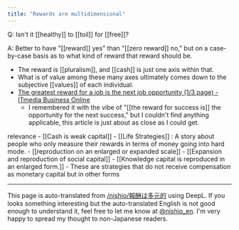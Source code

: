 ```yaml
---
title: "Rewards are multidimensional"
---
```


Q: Isn't it [[healthy]] to [[toil]] for [[free]]?

A:
Better to have "[[reward]] yes" than "[[zero reward]] no," but on a case-by-case basis as to what kind of reward that reward should be.
- The reward is [[pluralism]], and [[cash]] is just one axis within that.
- What is of value among these many axes ultimately comes down to the subjective [[values]] of each individual.
- [The greatest reward for a job is the next job opportunity (1/3 page) - ITmedia Business Online](https://www.itmedia.co.jp/makoto/articles/1106/08/news012.html)
    - I remembered it with the vibe of "[[the reward for success is]] the opportunity for the next success," but I couldn't find anything applicable, this article is just about as close as I could get.


relevance
    - [[Cash is weak capital]]
    - [[Life Strategies]] : A story about people who only measure their rewards in terms of money going into hard mode.
    - [[reproduction on an enlarged or expanded scale]]
        - [[Expansion and reproduction of social capital]]
    - [[Knowledge capital is reproduced in an enlarged form.]]
    - These are strategies that do not receive compensation as monetary capital but in other forms

---
This page is auto-translated from [/nishio/報酬は多元的](https://scrapbox.io/nishio/報酬は多元的) using DeepL. If you looks something interesting but the auto-translated English is not good enough to understand it, feel free to let me know at [@nishio_en](https://twitter.com/nishio_en). I'm very happy to spread my thought to non-Japanese readers.
